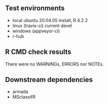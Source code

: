 ## Test environments
* local ubuntu 20.04.05 install, R 4.2.2
* linux (travis-ci) current devel
* windows (appveyor-ci)
* r-hub

## R CMD check results
There were no WARNINGs, ERRORS nor NOTEs.

## Downstream dependencies
* armada
* MSclassifR